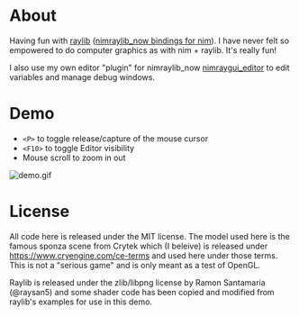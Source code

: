 
# About
Having fun with [raylib](https://www.raylib.com/examples.html) ([nimraylib_now bindings for nim](https://github.com/greenfork/nimraylib_now)). I have never felt so empowered to do computer graphics as with nim + raylib. It's really fun!

I also use my own editor "plugin" for nimraylib_now [nimraygui_editor](https://github.com/EriKWDev/nimraygui_editor) to edit variables and manage debug windows.

# Demo
- `<P>` to toggle release/capture of the mouse cursor
- `<F10>` to toggle Editor visibility
- Mouse scroll to zoom in out


![demo.gif](./demo.gif)

# License
All code here is released under the MIT license. The model used here is the famous sponza scene from Crytek which (I beleive) is released under https://www.cryengine.com/ce-terms and used here under those terms. This is not a "serious game" and is only meant as a test of OpenGL.

Raylib is released under the zlib/libpng license by Ramon Santamaria (@raysan5) and some shader code has been copied and modified from raylib's examples for use in this demo.
